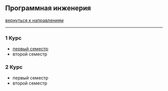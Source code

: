 ## Программная инженерия
[вернуться к направлениям](../README.md)
***
### 1 Курс
+ [первый семестр](preng-1-1.md)
+ второй семестр

### 2 Курс
+ первый семестр
+ второй семестр